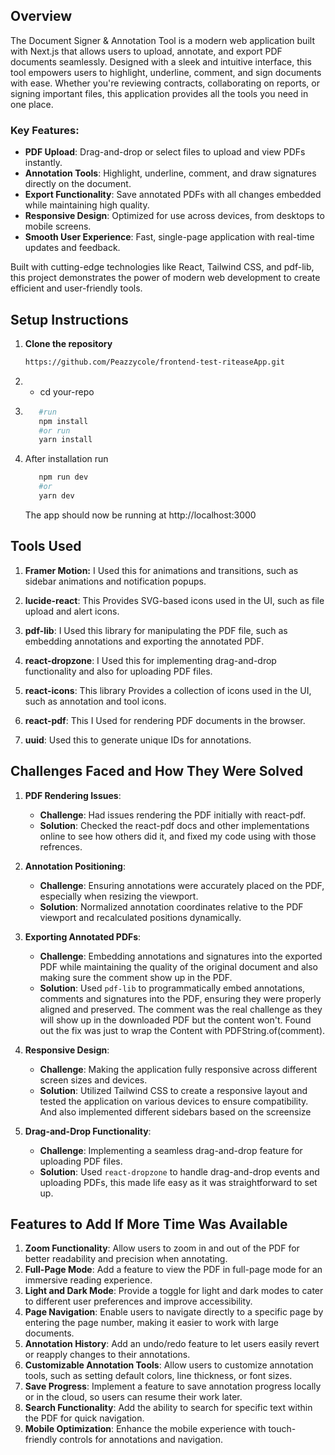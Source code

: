 ## Overview

The Document Signer & Annotation Tool is a modern web application built with Next.js that allows users to upload, annotate, and export PDF documents seamlessly. Designed with a sleek and intuitive interface, this tool empowers users to highlight, underline, comment, and sign documents with ease. Whether you're reviewing contracts, collaborating on reports, or signing important files, this application provides all the tools you need in one place.

### Key Features:
- **PDF Upload**: Drag-and-drop or select files to upload and view PDFs instantly.
- **Annotation Tools**: Highlight, underline, comment, and draw signatures directly on the document.
- **Export Functionality**: Save annotated PDFs with all changes embedded while maintaining high quality.
- **Responsive Design**: Optimized for use across devices, from desktops to mobile screens.
- **Smooth User Experience**: Fast, single-page application with real-time updates and feedback.

Built with cutting-edge technologies like React, Tailwind CSS, and pdf-lib, this project demonstrates the power of modern web development to create efficient and user-friendly tools.

## Setup Instructions

1. **Clone the repository**  
   ```bash
   https://github.com/Peazzycole/frontend-test-riteaseApp.git
   ```
2.  - cd your-repo
3. ```bash
      #run
      npm install
      #or run
      yarn install
   ```
4. After installation run
   ```bash
      npm run dev
      #or
      yarn dev
   ```
   The app should now be running at http://localhost:3000

## Tools Used
1. **Framer Motion:** I Used this for animations and transitions, such as sidebar animations and notification popups.

2. **lucide-react**: This Provides SVG-based icons used in the UI, such as file upload and alert icons.

3. **pdf-lib**: I Used this library for manipulating the PDF file, such as embedding annotations and exporting the annotated PDF.

4. **react-dropzone**: I Used this for implementing drag-and-drop functionality and also for uploading PDF files.

5. **react-icons**: This library Provides a collection of icons used in the UI, such as annotation and tool icons.

6. **react-pdf**: This I Used for rendering PDF documents in the browser.

7. **uuid**: Used this to generate unique IDs for annotations.

## Challenges Faced and How They Were Solved

1. **PDF Rendering Issues**: 
   - **Challenge**: Had issues rendering the PDF initially with react-pdf.
   - **Solution**: Checked the react-pdf docs and other implementations online to see how others did it, and fixed my code using with those refrences.

2. **Annotation Positioning**: 
   - **Challenge**: Ensuring annotations were accurately placed on the PDF, especially when resizing the viewport.
   - **Solution**: Normalized annotation coordinates relative to the PDF viewport and recalculated positions dynamically.

3. **Exporting Annotated PDFs**: 
   - **Challenge**: Embedding annotations and signatures into the exported PDF while maintaining the quality of the original document and also making sure the comment show up in the PDF.
   - **Solution**: Used `pdf-lib` to programmatically embed annotations, comments and signatures into the PDF, ensuring they were properly aligned and preserved. The comment was the real challenge as they will show up in the                   downloaded PDF but the content won't. Found out the fix was just to wrap the Content with PDFString.of(comment).

4. **Responsive Design**: 
   - **Challenge**: Making the application fully responsive across different screen sizes and devices.
   - **Solution**: Utilized Tailwind CSS to create a responsive layout and tested the application on various devices to ensure compatibility. And also implemented different sidebars based on the screensize

5. **Drag-and-Drop Functionality**: 
   - **Challenge**: Implementing a seamless drag-and-drop feature for uploading PDF files.
   - **Solution**: Used `react-dropzone` to handle drag-and-drop events and uploading PDFs, this made life easy as it was straightforward to set up.

## Features to Add If More Time Was Available

1. **Zoom Functionality**: Allow users to zoom in and out of the PDF for better readability and precision when annotating.
2. **Full-Page Mode**: Add a feature to view the PDF in full-page mode for an immersive reading experience.
3. **Light and Dark Mode**: Provide a toggle for light and dark modes to cater to different user preferences and improve accessibility.
4. **Page Navigation**: Enable users to navigate directly to a specific page by entering the page number, making it easier to work with large documents.
5. **Annotation History**: Add an undo/redo feature to let users easily revert or reapply changes to their annotations.
6. **Customizable Annotation Tools**: Allow users to customize annotation tools, such as setting default colors, line thickness, or font sizes.
7. **Save Progress**: Implement a feature to save annotation progress locally or in the cloud, so users can resume their work later.
8. **Search Functionality**: Add the ability to search for specific text within the PDF for quick navigation.
9. **Mobile Optimization**: Enhance the mobile experience with touch-friendly controls for annotations and navigation.

